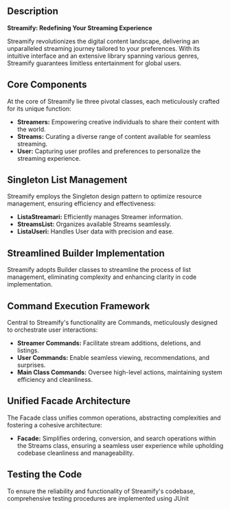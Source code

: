 ## Description

**Streamify: Redefining Your Streaming Experience**

Streamify revolutionizes the digital content landscape, delivering an unparalleled streaming journey tailored to your preferences. With its intuitive interface and an extensive library spanning various genres, Streamify guarantees limitless entertainment for global users.

## Core Components

At the core of Streamify lie three pivotal classes, each meticulously crafted for its unique function:

- **Streamers:** Empowering creative individuals to share their content with the world.
- **Streams:** Curating a diverse range of content available for seamless streaming.
- **User:** Capturing user profiles and preferences to personalize the streaming experience.

## Singleton List Management

Streamify employs the Singleton design pattern to optimize resource management, ensuring efficiency and effectiveness:

- **ListaStreamari:** Efficiently manages Streamer information.
- **StreamsList:** Organizes available Streams seamlessly.
- **ListaUseri:** Handles User data with precision and ease.

## Streamlined Builder Implementation

Streamify adopts Builder classes to streamline the process of list management, eliminating complexity and enhancing clarity in code implementation.

## Command Execution Framework

Central to Streamify's functionality are Commands, meticulously designed to orchestrate user interactions:

- **Streamer Commands:** Facilitate stream additions, deletions, and listings.
- **User Commands:** Enable seamless viewing, recommendations, and surprises.
- **Main Class Commands:** Oversee high-level actions, maintaining system efficiency and cleanliness.

## Unified Facade Architecture

The Facade class unifies common operations, abstracting complexities and fostering a cohesive architecture:

- **Facade:** Simplifies ordering, conversion, and search operations within the Streams class, ensuring a seamless user experience while upholding codebase cleanliness and manageability.

## Testing the Code

To ensure the reliability and functionality of Streamify's codebase, comprehensive testing procedures are implemented using JUnit
